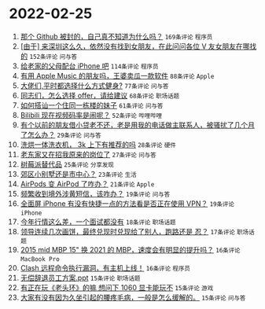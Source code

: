 # 2022-02-25

1. [那个 Github 被封的，自己真不知道为什么吗？](https://www.v2ex.com/t/836360) `169条评论` `程序员`
1. [[由于] 来深圳这么久，依然没有找到女朋友，在此问问各位 V 友女朋友在哪找的](https://www.v2ex.com/t/836301) `152条评论` `问与答`
1. [给老家的父母配台 iPhone 吧](https://www.v2ex.com/t/836317) `114条评论` `程序员`
1. [有用 Apple Music 的朋友吗，王婆卖瓜一款软件](https://www.v2ex.com/t/836309) `88条评论` `Apple`
1. [大佬们,平时都选择什么方式健身?](https://www.v2ex.com/t/836306) `77条评论` `问与答`
1. [同志们，怎么选择 offer，请给建议](https://www.v2ex.com/t/836300) `68条评论` `职场话题`
1. [如何搭讪一个住同一栋楼的妹子](https://www.v2ex.com/t/836332) `61条评论` `问与答`
1. [Bilibili 现在视频码率是闹呢？](https://www.v2ex.com/t/836308) `52条评论` `哔哩哔哩`
1. [有个以前的朋友借小贷老不还，老是用我的电话做主联系人，被骚扰了几个月了怎么办？](https://www.v2ex.com/t/836311) `29条评论` `问与答`
1. [洗烘一体洗衣机， 3k 上下有推荐的吗](https://www.v2ex.com/t/836410) `28条评论` `硬件`
1. [老东家又在招我原来的岗位了](https://www.v2ex.com/t/836304) `27条评论` `问与答`
1. [树莓派替代品](https://www.v2ex.com/t/836327) `25条评论` `分享发现`
1. [郊区小别墅还是市中心？](https://www.v2ex.com/t/836358) `23条评论` `生活`
1. [AirPods 变 AirPod 了咋办？](https://www.v2ex.com/t/836292) `21条评论` `Apple`
1. [频繁收到境外涉黄短信，该咋办？](https://www.v2ex.com/t/836428) `19条评论` `问与答`
1. [全面屏 iPhone 有没有快捷一点的方法看是否正在使用 VPN？](https://www.v2ex.com/t/836367) `19条评论` `iPhone`
1. [今年行情这么差，一个面试都没有](https://www.v2ex.com/t/836389) `18条评论` `职场话题`
1. [领导连续几次画饼，最终兑现时兑现给了别人，跑路还是 忍？](https://www.v2ex.com/t/836400) `17条评论` `职场话题`
1. [2015 mid MBP 15" 换 2021 的 MBP，速度会有明显的提升吗？](https://www.v2ex.com/t/836436) `16条评论` `MacBook Pro`
1. [Clash 远程命令执行漏洞，有主机上线！](https://www.v2ex.com/t/836433) `16条评论` `程序员`
1. [无偿辞退员工方案.ppt](https://www.v2ex.com/t/836423) `15条评论` `职场话题`
1. [有正在玩《老头环》的嘛 想问下 1060 显卡能玩不](https://www.v2ex.com/t/836352) `15条评论` `游戏`
1. [大家有没有因为久坐引起的腰疼毛病，一般是怎么缓解的。](https://www.v2ex.com/t/836345) `15条评论` `问与答`
